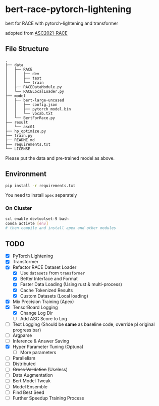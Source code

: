 # bert-race-pytorch-lightening

bert for RACE with pytorch-lightening and transformer

adopted from [ASC2021-RACE](https://github.com/ASC-Competition/ASC2021-RACE)

## File Structure

```text
.
├── data
│   ├── RACE
│   │   ├── dev
│   │   ├── test
│   │   └── train
│   ├── RACEDataModule.py
│   └── RACELocalLoader.py
├── model
│   ├── bert-large-uncased
│   │   ├── config.json
│   │   ├── pytorch_model.bin
│   │   └── vocab.txt
│   └── BertForRace.py
├── result
│   └── asc01
├── hp_optimize.py
├── train.py
├── README.md
├── requirements.txt
└── LICENSE
```

Please put the data and pre-trained model as above.

## Environment

```bash
pip install -r requirements.txt
```

You need to install `apex` separately

### On Cluster

```bash
scl enable devtoolset-9 bash
conda activte [env]
# then compile and install apex and other modules
```

## TODO

- [x] PyTorch Lightening
- [x] Transformer
- [x] Refactor RACE Dataset Loader
    - [x] Use `datasets` from `transformer`
    - [x] Better Interface and Format
    - [x] Faster Data Loading (Using rust & multi-process)
    - [x] Cache Tokenized Results
    - [x] Custom Datasets (Local loading)
- [x] Mix Precision Training (Apex)
- [x] TensorBoard Logging
    - [x] Change Log Dir
    - [ ] Add ASC Score to Log
- [ ] Text Logging (Should be **same** as baseline code, override pl original progress bar)
- [ ] Argparse
- [ ] Inference & Answer Saving
- [x] Hyper Parameter Tuning (Optuna)
    - [ ] More parameters
- [ ] Parallelism
- [ ] Distributed
- [ ] ~~Cross Validation~~ (Useless)
- [ ] Data Augmentation
- [ ] Bert Model Tweak
- [ ] Model Ensemble
- [ ] Find Best Seed
- [ ] Further Speedup Training Process